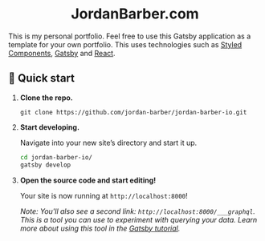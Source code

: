 <h1 align="center">
  JordanBarber.com
</h1>

This is my personal portfolio. Feel free to use this Gatsby application as a template for your own portfolio. This uses technologies such as
<a href="styled-components.com">Styled Components</a>, <a href="https://www.gatsbyjs.org">Gatsby</a> and <a href="https://reactjs.org/">React</a>.

## 🚀 Quick start

1.  **Clone the repo.**

    ```
    git clone https://github.com/jordan-barber/jordan-barber-io.git
    ```

1.  **Start developing.**

    Navigate into your new site’s directory and start it up.

    ```sh
    cd jordan-barber-io/
    gatsby develop
    ```

1.  **Open the source code and start editing!**

    Your site is now running at `http://localhost:8000`!

    _Note: You'll also see a second link: _`http://localhost:8000/___graphql`_. This is a tool you can use to experiment with querying your data. Learn more about using this tool in the [Gatsby tutorial](https://www.gatsbyjs.org/tutorial/part-five/#introducing-graphiql)._
